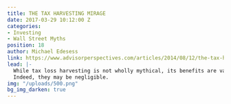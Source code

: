 ```yaml
---
title: THE TAX HARVESTING MIRAGE
date: 2017-03-29 10:12:00 Z
categories:
- Investing
- Wall Street Myths
position: 18
author: Michael Edesess
link: https://www.advisorperspectives.com/articles/2014/08/12/the-tax-harvesting-mirage
lead: |-
  While tax loss harvesting is not wholly mythical, its benefits are vastly overstated.
  Indeed, they may be negligible.
img: "/uploads/500.png"
bg_img_darken: true
---
```


